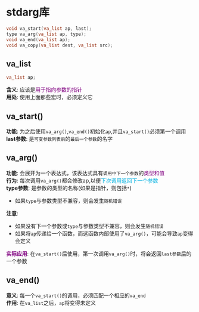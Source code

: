 # stdarg库
```c
void va_start(va_list ap, last);
type va_arg(va_list ap, type);
void va_end(va_list ap);
void va_copy(va_list dest, va_list src);
```
## va_list
```c
va_list ap;
```
**含义**: 应该是<font color=purple>用于指向参数的指针</font>  
**用处**: 使用上面那些宏时，必须定义它  

## va_start()
**功能**: 为之后使用`va_arg()`,`va_end()`初始化`ap`,并且`va_start()`必须第一个调用  
**last参数**:  是`可变参数列表前`的`最后一个参数`的名字  

## va_arg()
**功能**: 会展开为一个表达式，该表达式具有`调用中下一个参数`的<font color=purple>类型和值</font>  
**行为**: 每次调用`va_arg()`都会修改ap,以便<font color=sky_blue>下次调用返回下一个参数</font>  
**type参数**: 是参数的类型的名称(如果是指针，则包括`*`)  
   - 如果`type`与参数类型不兼容，则会发生`随机错误`  

**注意**:   
   - 如果没有下一个参数或`type`与参数类型不兼容，则会发生`随机错误`  
   - 如果将`ap`传递给一个函数，而这函数内部使用了`va_arg()`，可能会导致`ap`变得会定义  

**<font color=purple>实际应用</font>**: 在`va_start()`后使用，第一次调用`va_arg()`时，将会返回`last参数`后的一个参数  

## va_end()
**意义**: 每一个`va_start()`的调用，必须匹配一个相应的`va_end`  
**作用**: 在`va_list`之后，`ap`将变得未定义  


